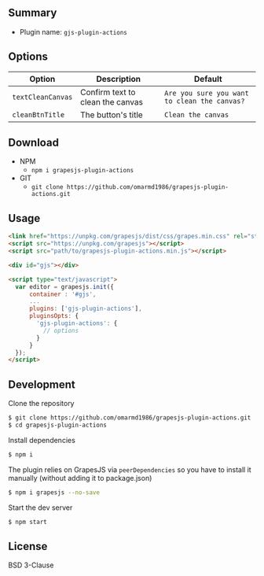 ## Summary

* Plugin name: `gjs-plugin-actions`


## Options

|Option|Description|Default|
|-|-|-
|`textCleanCanvas`|Confirm text to clean the canvas|`Are you sure you want to clean the canvas?`|
|`cleanBtnTitle`|The button's title|`Clean the canvas`|


## Download

* NPM
  * `npm i grapesjs-plugin-actions`
* GIT
  * `git clone https://github.com/omarmd1986/grapesjs-plugin-actions.git`


## Usage

```html
<link href="https://unpkg.com/grapesjs/dist/css/grapes.min.css" rel="stylesheet"/>
<script src="https://unpkg.com/grapesjs"></script>
<script src="path/to/grapesjs-plugin-actions.min.js"></script>

<div id="gjs"></div>

<script type="text/javascript">
  var editor = grapesjs.init({
      container : '#gjs',
      ...
      plugins: ['gjs-plugin-actions'],
      pluginsOpts: {
        'gjs-plugin-actions': {
          // options
        }
      }
  });
</script>
```



## Development

Clone the repository

```sh
$ git clone https://github.com/omarmd1986/grapesjs-plugin-actions.git
$ cd grapesjs-plugin-actions
```

Install dependencies

```sh
$ npm i
```

The plugin relies on GrapesJS via `peerDependencies` so you have to install it manually (without adding it to package.json)

```sh
$ npm i grapesjs --no-save
```

Start the dev server

```sh
$ npm start
```


## License

BSD 3-Clause

